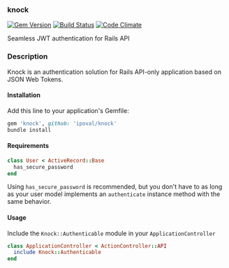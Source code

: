 ### knock

[![Gem Version](https://badge.fury.io/rb/knock.svg)](http://badge.fury.io/rb/knock)
[![Build Status](https://travis-ci.org/nsarno/knock.svg)](https://travis-ci.org/nsarno/knock)
[![Code Climate](https://codeclimate.com/github/nsarno/knock/badges/gpa.svg)](https://codeclimate.com/github/nsarno/knock)

Seamless JWT authentication for Rails API

### Description

Knock is an authentication solution for Rails API-only application based on JSON Web Tokens.

#### Installation

Add this line to your application's Gemfile:

```ruby
gem 'knock', github: 'ipoval/knock'
bundle install
```

#### Requirements

```ruby
class User < ActiveRecord::Base
  has_secure_password
end
```

Using `has_secure_password` is recommended, but you don't have to as long as your user model implements an `authenticate` instance method with the same behavior.

#### Usage

Include the `Knock::Authenticable` module in your `ApplicationController`

```ruby
class ApplicationController < ActionController::API
  include Knock::Authenticable
end
```
